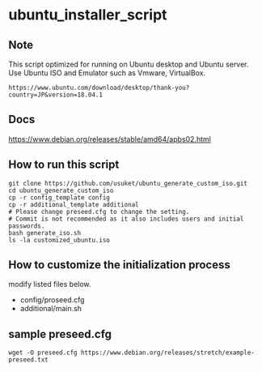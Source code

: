 # ubuntu_installer_script

## Note
This script optimized for running on Ubuntu desktop and Ubuntu server.
Use Ubuntu ISO and Emulator such as Vmware, VirtualBox.
```
https://www.ubuntu.com/download/desktop/thank-you?country=JP&version=18.04.1
```

## Docs
https://www.debian.org/releases/stable/amd64/apbs02.html

## How to run this script
```
git clone https://github.com/usuket/ubuntu_generate_custom_iso.git
cd ubuntu_generate_custom_iso
cp -r config_template config
cp -r additional_template additional
# Please change preseed.cfg to change the setting.
# Commit is not recommended as it also includes users and initial passwords.
bash generate_iso.sh
ls -la customized_ubuntu.iso
```

## How to customize the initialization process
modify listed files below. 
- config/proseed.cfg
- additional/main.sh

## sample preseed.cfg
```
wget -O preseed.cfg https://www.debian.org/releases/stretch/example-preseed.txt
```
